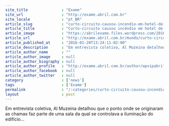 ```yaml
---
site_title               : "Exame"
site_url                 : "http://exame.abril.com.br"
site_locale              : "pt_BR"
article_slug             : "curto-circuito-causou-incendio-em-hotel-de-dubai-no-ano-novo"
article_title            : "Curto-circuito causou incêndio em hotel de Dubai no Ano Novo"
article_image            : "https://abrilexame.files.wordpress.com/2016/09/size_960_16_9_incendio-dubai.jpg?quality=70&strip=all&w=960"
article_url              : "http://exame.abril.com.br/mundo/curto-circuito-causou-incendio-em-hotel-de-dubai-no-ano-novo/"
article_published_at     : "2016-01-20T13:24:11-02:00"
article_description      : "Em entrevista coletiva, Al Muzeina detalhou que o ponto onde se originaram as chamas faz parte de uma sala da qual se controlava a iluminação do edifício..."
article_author_name      : ""
article_author_image     : null
article_author_biography : null
article_author_profile   : "http://exame.abril.com.br/author/wpvipabril/"
article_author_facebook  : null
article_author_twitter   : null
category                 : ['news']
tags                     : ['Exame']
permalink                : "/:categories/curto-circuito-causou-incendio-em-hotel-de-dubai-no-ano-novo/"
layout                   : post
---
```


Em entrevista coletiva, Al Muzeina detalhou que o ponto onde se originaram as chamas faz parte de uma sala da qual se controlava a iluminação do edifício...
